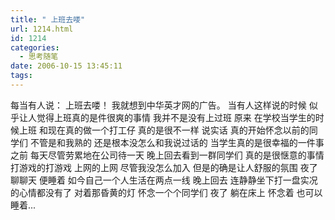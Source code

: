 ```yaml
---
title: " 上班去喽"
url: 1214.html
id: 1214
categories:
  - 思考随笔
date: 2006-10-15 13:45:11
tags:
---
```


每当有人说： 上班去喽！ 我就想到中华英才网的广告。 当有人这样说的时候 似乎让人觉得上班真的是件很爽的事情 我并不是没有上过班 原来 在学校当学生的时候上班 和现在真的做一个打工仔 真的是很不一样 说实话 真的开始怀念以前的同学们 不管是和我熟的 还是根本没怎么和我说过话的 当学生真的是很幸福的一件事 之前 每天尽管劳累地在公司待一天 晚上回去看到一群同学们 真的是很惬意的事情 打游戏的打游戏 上网的上网 尽管我没怎么加入 但是的确是让人舒服的氛围 夜了 聊聊天 便睡着 如今自己一个人生活在两点一线 晚上回去 连静静坐下打一盘实况的心情都没有了 对着那昏黄的灯 怀念一个个同学们 夜了 躺在床上 怀念着 也可以睡着...